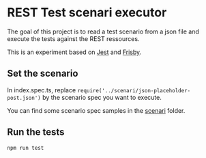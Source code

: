 # REST Test scenari executor

The goal of this project is to read a test scenario from a json file 
and execute the tests against the REST ressources.

This is an experiment based on [Jest](https://facebook.github.io/jest/) and [Frisby](https://www.frisbyjs.com/).

## Set the scenario

In index.spec.ts, replace `require('../scenari/json-placeholder-post.json')` by the scenario spec you want to execute.

You can find some scenario spec samples in the [scenari](/scenari) folder.

## Run the tests

```sh
npm run test
```